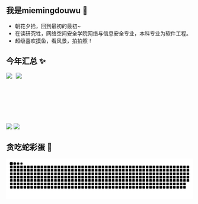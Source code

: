 ## 我是miemingdouwu 🎉
- 朝花夕拾，回到最初的最初~
- 在读研究牲，网络空间安全学院网络与信息安全专业，本科专业为软件工程。
- 超级喜欢摸鱼，看风景，拍拍照！

## 今年汇总 ✨
<div align="left" style="display: flex; flex-wrap: nowrap; gap: 10px;">
  <img height="137px" src="https://github-readme-stats.vercel.app/api?username=miemingdouwu&layout=compact&show_icons=true&hide_title=true&hide_border=true&include_all_commits=true&theme=jolly&card_width=400" />
  <img height="137px" src="https://github-readme-stats.vercel.app/api/top-langs/?username=miemingdouwu&layout=compact&hide_title=true&hide_border=true&theme=jolly&card_width=100" />
</div>

<img align="" height="137px" src="https://github-readme-stats.vercel.app/api?username=miemingdouwu&hide_title=true&hide_border=true&show_icons=true&include_all_commits=true&line_height=21&theme=jolly" />
<img align="" height="137px" src="https://github-readme-stats.vercel.app/api/top-langs/?username=miemingdouwu&layout=compact&hide=javascript,html,css&hide_title=true&hide_border=true&theme=jolly&locale=cn" />

## 贪吃蛇彩蛋 🎄
<picture>
  <source media="(prefers-color-scheme: dark)" srcset="https://raw.githubusercontent.com/YxinMiracle/YxinMiracle/output/github-contribution-grid-snake-dark.svg">
  <source media="(prefers-color-scheme: light)" srcset="https://raw.githubusercontent.com/YxinMiracle/YxinMiracle/output/github-contribution-grid-snake.svg">
  <img alt="github contribution grid snake animation" src="https://raw.githubusercontent.com/YxinMiracle/YxinMiracle/output/github-contribution-grid-snake.svg">
</picture>
